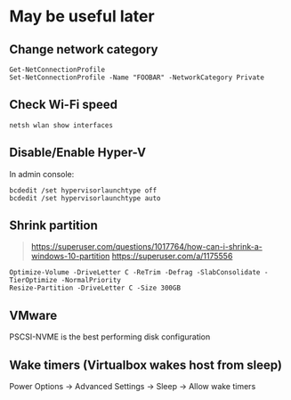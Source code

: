
# May be useful later

## Change network category

```
Get-NetConnectionProfile
Set-NetConnectionProfile -Name "FOOBAR" -NetworkCategory Private
```

## Check Wi-Fi speed

```
netsh wlan show interfaces
```

## Disable/Enable Hyper-V

In admin console:

```
bcdedit /set hypervisorlaunchtype off
bcdedit /set hypervisorlaunchtype auto
```

## Shrink partition

> https://superuser.com/questions/1017764/how-can-i-shrink-a-windows-10-partition
> https://superuser.com/a/1175556

```
Optimize-Volume -DriveLetter C -ReTrim -Defrag -SlabConsolidate -TierOptimize -NormalPriority
Resize-Partition -DriveLetter C -Size 300GB
```

## VMware

PSCSI-NVME is the best performing disk configuration

## Wake timers (Virtualbox wakes host from sleep)

Power Options -> Advanced Settings -> Sleep -> Allow wake timers
